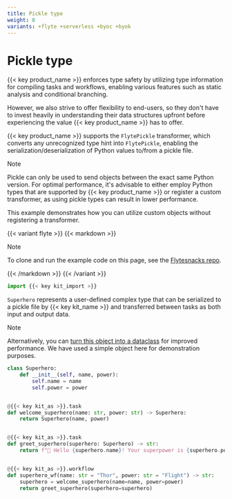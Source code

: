```yaml
---
title: Pickle type
weight: 8
variants: +flyte +serverless +byoc +byok
---
```


# Pickle type


{{< key product_name >}} enforces type safety by utilizing type information for compiling tasks and workflows,
enabling various features such as static analysis and conditional branching.

However, we also strive to offer flexibility to end-users, so they don't have to invest heavily
in understanding their data structures upfront before experiencing the value {{< key product_name >}} has to offer.

{{< key product_name >}} supports the `FlytePickle` transformer, which converts any unrecognized type hint into `FlytePickle`,
enabling the serialization/deserialization of Python values to/from a pickle file.

> [!NOTE]
> Pickle can only be used to send objects between the exact same Python version.
> For optimal performance, it's advisable to either employ Python types that are supported by {{< key product_name >}}
> or register a custom transformer, as using pickle types can result in lower performance.

This example demonstrates how you can utilize custom objects without registering a transformer.

{{< variant flyte >}}
{{< markdown >}}

<!-- TODO: Remove mention of FLytesnacks repo below -->
> [!NOTE]
> To clone and run the example code on this page, see the [Flytesnacks repo](https://github.com/flyteorg/flytesnacks/tree/master/examples/data_types_and_io/).

{{< /markdown >}}
{{< /variant >}}

```python
import {{< key kit_import >}}
```

`Superhero` represents a user-defined complex type that can be serialized to a pickle file by {{< key kit_name >}}
and transferred between tasks as both input and output data.

> [!NOTE]
> Alternatively, you can [turn this object into a dataclass](./dataclass) for improved performance.
> We have used a simple object here for demonstration purposes.

```python
class Superhero:
    def __init__(self, name, power):
        self.name = name
        self.power = power


@{{< key kit_as >}}.task
def welcome_superhero(name: str, power: str) -> Superhero:
    return Superhero(name, power)


@{{< key kit_as >}}.task
def greet_superhero(superhero: Superhero) -> str:
    return f"👋 Hello {superhero.name}! Your superpower is {superhero.power}."


@{{< key kit_as >}}.workflow
def superhero_wf(name: str = "Thor", power: str = "Flight") -> str:
    superhero = welcome_superhero(name=name, power=power)
    return greet_superhero(superhero=superhero)
```